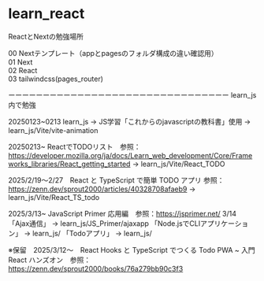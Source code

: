 # learn_react

ReactとNextの勉強場所

00 Nextテンプレート（appとpagesのフォルダ構成の違い確認用）<br>
01 Next<br>
02 React<br>
03 tailwindcss(pages_router)

ーーーーーーーーーーーーーーーーーーーーーーーーーーーーーーーー
learn_js内で勉強

20250123~0213 learn_js → JS学習「これからのjavascriptの教科書」使用
→ learn_js/Vite/vite-animation

20250213~ ReactでTODOリスト　参照：https://developer.mozilla.org/ja/docs/Learn_web_development/Core/Frameworks_libraries/React_getting_started
→ learn_js/Vite/React_TODO

2025/2/19〜2/27　React と TypeScript で簡単 TODO アプリ 参照：https://zenn.dev/sprout2000/articles/40328708afaeb9
→ learn_js/Vite/React_TS_todo

2025/3/13~ JavaScript Primer 応用編　参照：https://jsprimer.net/
3/14 「Ajax通信」
→ learn_js/JS_Primer/ajaxapp
「Node.jsでCLIアプリケーション」
→ learn_js/
「Todoアプリ」
→ learn_js/

※保留　2025/3/12〜　React Hooks と TypeScript でつくる Todo PWA ~ 入門 React ハンズオン　参照：https://zenn.dev/sprout2000/books/76a279bb90c3f3